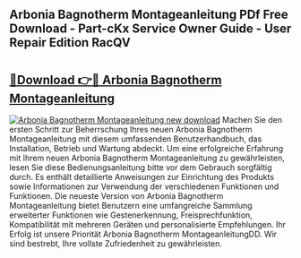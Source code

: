 ## Arbonia Bagnotherm Montageanleitung PDf Free Download - Part-cKx Service Owner Guide - User Repair Edition RacQV

# <h2><a href="http://df8bzu.blite.top/?on=Arbonia+Bagnotherm+Montageanleitung">🔗Download 👉🔴 Arbonia Bagnotherm Montageanleitung</a></h2>

[![Arbonia Bagnotherm Montageanleitung new download](https://i.imgur.com/lujVjoI.png)](http://df8bzu.blite.top/?on=Arbonia+Bagnotherm+Montageanleitung)
Machen Sie den ersten Schritt zur Beherrschung Ihres neuen Arbonia Bagnotherm Montageanleitung mit diesem umfassenden Benutzerhandbuch, das Installation, Betrieb und Wartung abdeckt. Um eine erfolgreiche Erfahrung mit Ihrem neuen Arbonia Bagnotherm Montageanleitung zu gewährleisten, lesen Sie diese Bedienungsanleitung bitte vor dem Gebrauch sorgfältig durch. Es enthält detaillierte Anweisungen zur Einrichtung des Produkts sowie Informationen zur Verwendung der verschiedenen Funktionen und Funktionen. Die neueste Version von Arbonia Bagnotherm Montageanleitung bietet Benutzern eine umfangreiche Sammlung erweiterter Funktionen wie Gestenerkennung, Freisprechfunktion, Kompatibilität mit mehreren Geräten und personalisierte Empfehlungen. Ihr Erfolg ist unsere Priorität Arbonia Bagnotherm MontageanleitungDD. Wir sind bestrebt, Ihre vollste Zufriedenheit zu gewährleisten.
